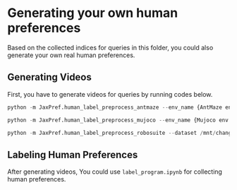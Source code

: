 # Generating your own human preferences
Based on the collected indices for queries in this folder, you could also generate your own real human preferences.

## Generating Videos
First, you have to generate videos for queries by running codes below.
```python
python -m JaxPref.human_label_preprocess_antmaze --env_name {AntMaze env name} --query_path ./human_label --save_dir {video folder to save} --num_query {number of query} --query_len {query length}

python -m JaxPref.human_label_preprocess_mujoco --env_name {Mujoco env name} --query_path ./human_label  --save_dir {video folder to save} --num_query {number of query} --query_len {query length}

python -m JaxPref.human_label_preprocess_robosuite --dataset /mnt/changyeon/ICLR2023_rebuttal/robosuite --dataset_type ph --env {Lift/Can/Square} --use-obs --video_path {video folder to save} --render_image_names agentview_image --indices_path ./human_label/ --query_len {query length} --num_query {number of query}
```

## Labeling Human Preferences
After generating videos, You could use `label_program.ipynb` for collecting human preferences.